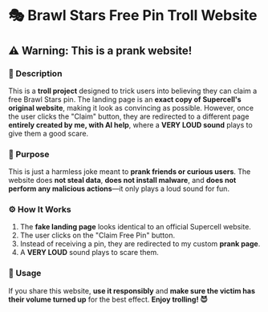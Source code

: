 # 🎭 Brawl Stars Free Pin Troll Website  

## ⚠️ Warning: This is a prank website!  

### 📝 Description  
This is a **troll project** designed to trick users into believing they can claim a free Brawl Stars pin. The landing page is an **exact copy of Supercell's original website**, making it look as convincing as possible. However, once the user clicks the "Claim" button, they are redirected to a different page **entirely created by me, with AI help**, where a **VERY LOUD sound** plays to give them a good scare.  

### 🎯 Purpose  
This is just a harmless joke meant to **prank friends or curious users**. The website does **not steal data**, **does not install malware**, and **does not perform any malicious actions**—it only plays a loud sound for fun.  

### ⚙️ How It Works  
1. The **fake landing page** looks identical to an official Supercell website.  
2. The user clicks on the "Claim Free Pin" button.  
3. Instead of receiving a pin, they are redirected to my custom **prank page**.  
4. A **VERY LOUD** sound plays to scare them.  

### 🚀 Usage  
If you share this website, **use it responsibly** and **make sure the victim has their volume turned up** for the best effect. **Enjoy trolling! 😈**
